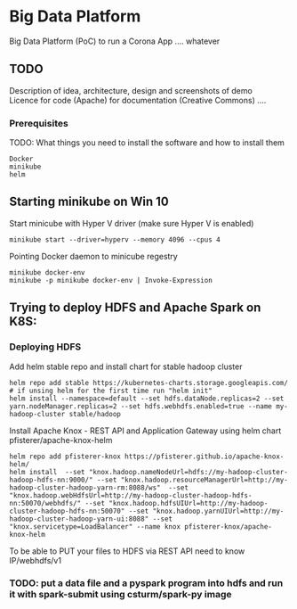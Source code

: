 # Big Data Platform

Big Data Platform (PoC) to run a Corona App .... whatever

## TODO
Description of idea, architecture, design and screenshots of demo  
Licence for code (Apache) for documentation (Creative Commons)
....

### Prerequisites

TODO: What things you need to install the software and how to install them

```
Docker
minikube
helm
```
## Starting minikube on Win 10

Start minicube with Hyper V driver (make sure Hyper V is enabled)
```
minikube start --driver=hyperv --memory 4096 --cpus 4
```
Pointing Docker daemon to minicube regestry
```
minikube docker-env
minikube -p minikube docker-env | Invoke-Expression
```

## Trying to deploy HDFS and Apache Spark on K8S:
### Deploying HDFS

Add helm stable repo and 
install chart for stable hadoop cluster
```
helm repo add stable https://kubernetes-charts.storage.googleapis.com/
# if unsing helm for the first time run "helm init"
helm install --namespace=default --set hdfs.dataNode.replicas=2 --set yarn.nodeManager.replicas=2 --set hdfs.webhdfs.enabled=true --name my-hadoop-cluster stable/hadoop
```

Install Apache Knox - REST API and Application Gateway
using helm chart pfisterer/apache-knox-helm

```
helm repo add pfisterer-knox https://pfisterer.github.io/apache-knox-helm/
helm install  --set "knox.hadoop.nameNodeUrl=hdfs://my-hadoop-cluster-hadoop-hdfs-nn:9000/" --set "knox.hadoop.resourceManagerUrl=http://my-hadoop-cluster-hadoop-yarn-rm:8088/ws"  --set "knox.hadoop.webHdfsUrl=http://my-hadoop-cluster-hadoop-hdfs-nn:50070/webhdfs/" --set "knox.hadoop.hdfsUIUrl=http://my-hadoop-cluster-hadoop-hdfs-nn:50070" --set "knox.hadoop.yarnUIUrl=http://my-hadoop-cluster-hadoop-yarn-ui:8088" --set "knox.servicetype=LoadBalancer" --name knox pfisterer-knox/apache-knox-helm
```

To be able to PUT your files to HDFS via REST API need to know IP/webhdfs/v1
### TODO: put a data file and a pyspark program into hdfs and run it with spark-submit using csturm/spark-py image



